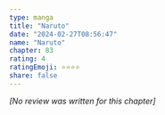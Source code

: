 ```yaml
---
type: manga
title: "Naruto"
date: "2024-02-27T08:56:47"
name: "Naruto"
chapter: 83
rating: 4
ratingEmoji: ⭐️⭐️⭐️⭐️
share: false
---
```


_[No review was written for this chapter]_
